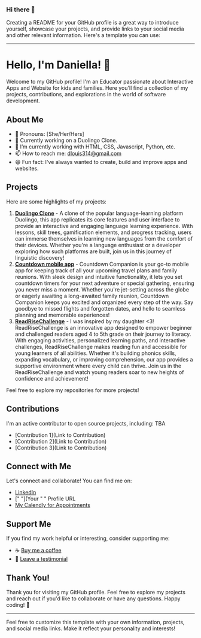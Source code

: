 ### Hi there 👋

<!--
**GoddessD/GoddessD** is a ✨ _special_ ✨ repository because its `README.md` (this file) appears on your GitHub profile.

Here are some ideas to get you started:

- 🔭 I’m currently working on ...
- 🌱 I’m currently learning ...
- 👯 I’m looking to collaborate on ...
- 🤔 I’m looking for help with ...
- 💬 Ask me about ...
- 📫 How to reach me: ...
- 😄 Pronouns: ...
- ⚡ Fun fact: ...
-->

Creating a README for your GitHub profile is a great way to introduce yourself, showcase your projects, and provide links to your social media and other relevant information. Here's a template you can use:

---

# Hello, I'm Daniella! 👋

Welcome to my GitHub profile! I'm an Educator passionate about Interactive Apps and Website for kids and families. 
Here you'll find a collection of my projects, contributions, and explorations in the world of software development.

## About Me

- 🌟 Pronouns: [She/Her/Hers]
- 💼 Currently working on a Duolingo Clone.
- 🌱 I’m currently working with HTML, CSS, Javascript, Python, etc.
- 📫 How to reach me: dlouis314@gmail.com
- 😄 Fun fact: I've always wanted to create, build and improve apps and websites.

## Projects

Here are some highlights of my projects:

1. **[Duolingo Clone](https://github.com/GoddessD/Duolingo-Clone)** - A clone of the popular language-learning platform Duolingo, this app replicates its core features and user interface to provide an interactive and engaging language learning experience. With lessons, skill trees, gamification elements, and progress tracking, users can immerse themselves in learning new languages from the comfort of their devices. Whether you're a language enthusiast or a developer exploring how such platforms are built, join us in this journey of linguistic discovery!
2. **[Countdown mobile app](https://github.com/GoddessD/Countdown-mobile-app)** - Countdown Companion is your go-to mobile app for keeping track of all your upcoming travel plans and family reunions. With sleek design and intuitive functionality, it lets you set countdown timers for your next adventure or special gathering, ensuring you never miss a moment. Whether you're jet-setting across the globe or eagerly awaiting a long-awaited family reunion, Countdown Companion keeps you excited and organized every step of the way. Say goodbye to missed flights and forgotten dates, and hello to seamless planning and memorable experiences!
3. **[ReadRiseChallenge](https://github.com/GoddessD/ReadRiseChallenge)** - I was inspired by my daughter <3!
   ReadRiseChallenge is an innovative app designed to empower beginner and challenged readers aged 4 to 5th grade on their journey to literacy. With engaging activities, personalized learning paths, and interactive challenges, ReadRiseChallenge makes reading fun and accessible for young learners of all abilities. Whether it's building phonics skills, expanding vocabulary, or improving comprehension, our app provides a supportive environment where every child can thrive. Join us in the ReadRiseChallenge and watch young readers soar to new heights of confidence and achievement!

Feel free to explore my repositories for more projects!

## Contributions

I'm an active contributor to open source projects, including: TBA

- [Contribution 1](Link to Contribution)
- [Contribution 2](Link to Contribution)
- [Contribution 3](Link to Contribution)

## Connect with Me

Let's connect and collaborate! You can find me on:

- [LinkedIn](https://www.linkedin.com/in/daniella-louis-a12b0768)
- [" "](Your " " Profile URL
- [My Calendly for Appointments](https://www.https://calendly.com/daniellalouis/one-on-one)

## Support Me

If you find my work helpful or interesting, consider supporting me:

- ☕️ [Buy me a coffee]($WaterGoddessD)
- 💬 [Leave a testimonial](https://wtu7otw0f33.typeform.com/to/QqTsK4vS)

## Thank You!

Thank you for visiting my GitHub profile. Feel free to explore my projects and reach out if you'd like to collaborate or have any questions. Happy coding! 🚀

---

Feel free to customize this template with your own information, projects, and social media links. Make it reflect your personality and interests!
